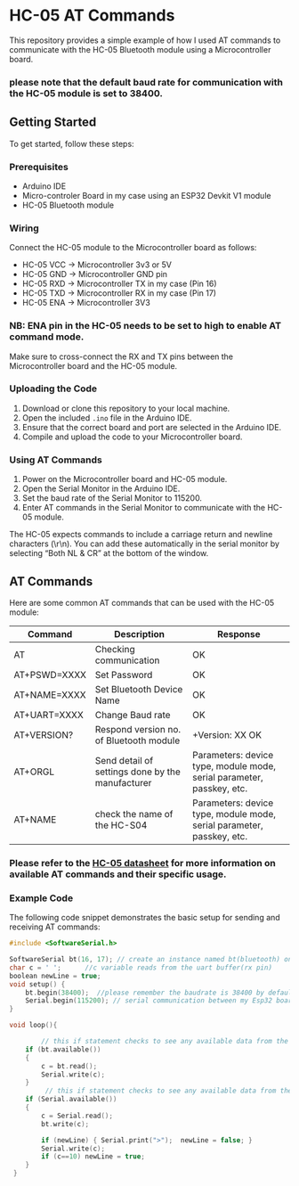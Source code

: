 # HC-05 AT Commands

This repository provides a simple example of how I used AT commands to communicate with the HC-05 Bluetooth module using a Microcontroller board.

### please note that the default baud rate for communication with the HC-05 module is set to 38400.

## Getting Started

To get started, follow these steps:

### Prerequisites

- Arduino IDE
- Micro-controler Board in my case using an ESP32 Devkit V1 module
- HC-05 Bluetooth module

### Wiring

Connect the HC-05 module to the Microcontroller board as follows:

- HC-05 VCC -> Microcontroller 3v3 or 5V
- HC-05 GND -> Microcontroller GND pin
- HC-05 RXD -> Microcontroller TX in my case (Pin 16)
- HC-05 TXD -> Microcontroller RX in my case (Pin 17)
- HC-05 ENA -> Microcontroller 3V3

### NB: ENA pin in the HC-05 needs to be set to high to enable AT command mode.

Make sure to cross-connect the RX and TX pins between the Microcontroller board and the HC-05 module.

### Uploading the Code

1. Download or clone this repository to your local machine.
2. Open the included `.ino` file in the Arduino IDE.
3. Ensure that the correct board and port are selected in the Arduino IDE.
4. Compile and upload the code to your Microcontroller board.

### Using AT Commands

1. Power on the Microcontroller board and HC-05 module.
2. Open the Serial Monitor in the Arduino IDE.
3. Set the baud rate of the Serial Monitor to 115200.
4. Enter AT commands in the Serial Monitor to communicate with the HC-05 module.

The HC-05 expects commands to include a carriage return and newline characters (\r\n). You can add these automatically in the serial monitor by selecting “Both NL & CR” at the bottom of the window.

## AT Commands

Here are some common AT commands that can be used with the HC-05 module:

| Command      | Description                                      | Response                                                              |
| ------------ | ------------------------------------------------ | --------------------------------------------------------------------- |
| AT           | Checking communication                           | OK                                                                    |
| AT+PSWD=XXXX | Set Password                                     | OK                                                                    |
| AT+NAME=XXXX | Set Bluetooth Device Name                        | OK                                                                    |
| AT+UART=XXXX | Change Baud rate                                 | OK                                                                    |
| AT+VERSION?  | Respond version no. of Bluetooth module          | +Version: XX OK                                                       |
| AT+ORGL      | Send detail of settings done by the manufacturer | Parameters: device type, module mode, serial parameter, passkey, etc. |
| AT+NAME      | check the name of the HC-S04                     | Parameters: device type, module mode, serial parameter, passkey, etc. |

### Please refer to the [HC-05 datasheet](https://s3-sa-east-1.amazonaws.com/robocore-lojavirtual/709/HC-05_ATCommandSet.pdf) for more information on available AT commands and their specific usage.

### Example Code

The following code snippet demonstrates the basic setup for sending and receiving AT commands:

```cpp
#include <SoftwareSerial.h>

SoftwareSerial bt(16, 17); // create an instance named bt(bluetooth) on rx pin 16 and tx pin 17
char c = ' ';      //c variable reads from the uart buffer(rx pin)
boolean newLine = true;
void setup() {
    bt.begin(38400);  //please remember the baudrate is 38400 by default on the module
    Serial.begin(115200); // serial communication between my Esp32 board and my PC works well at this baud
}

void loop(){

        // this if statement checks to see any available data from the the bt module and displays it on the serial monitor if present
    if (bt.available())
    {
        c = bt.read();
        Serial.write(c);
    }
         // this if statement checks to see any available data from the the serial monitor on user input and displays it after sending it to the hc-05's rx buffer.
    if (Serial.available())
    {
        c = Serial.read();
        bt.write(c);

        if (newLine) { Serial.print(">");  newLine = false; }
        Serial.write(c);
        if (c==10) newLine = true;
    }
 }
```

